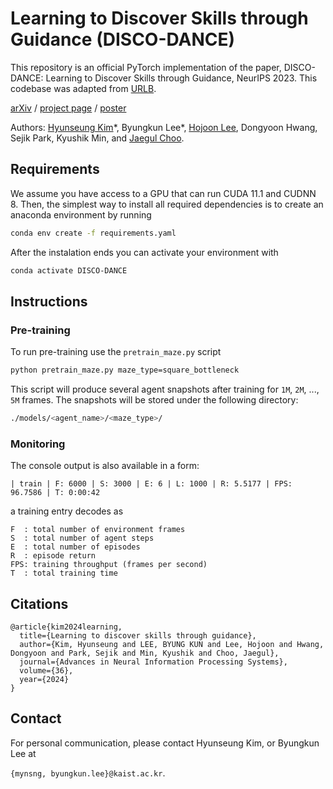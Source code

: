 # Learning to Discover Skills through Guidance (DISCO-DANCE)


This repository is an official PyTorch implementation of the paper, DISCO-DANCE: Learning to Discover Skills through Guidance, NeurIPS 2023. This codebase was adapted from [URLB](https://github.com/rll-research/url_benchmark).

[arXiv](https://arxiv.org/abs/2310.20178) / [project page](https://mynsng.github.io/discodance/) / [poster](https://drive.google.com/file/d/1OzvaebPbe8RIMW8FrH5RdbDLF0QGbX8Z/view)

Authors: [Hyunseung Kim](https://mynsng.github.io/)\*, Byungkun Lee\*, [Hojoon Lee](https://joonleesky.github.io/about/), Dongyoon Hwang, Sejik Park, Kyushik Min, and [Jaegul Choo](https://sites.google.com/site/jaegulchoo/).

## Requirements
We assume you have access to a GPU that can run CUDA 11.1 and CUDNN 8. Then, the simplest way to install all required dependencies is to create an anaconda environment by running
```sh
conda env create -f requirements.yaml
```
After the instalation ends you can activate your environment with
```sh
conda activate DISCO-DANCE
```

## Instructions
### Pre-training
To run pre-training use the `pretrain_maze.py` script
```sh
python pretrain_maze.py maze_type=square_bottleneck
```
This script will produce several agent snapshots after training for `1M`, `2M`, ..., `5M` frames. The snapshots will be stored under the following directory:
```sh
./models/<agent_name>/<maze_type>/
```

### Monitoring
The console output is also available in a form:
```
| train | F: 6000 | S: 3000 | E: 6 | L: 1000 | R: 5.5177 | FPS: 96.7586 | T: 0:00:42
```
a training entry decodes as
```
F  : total number of environment frames
S  : total number of agent steps
E  : total number of episodes
R  : episode return
FPS: training throughput (frames per second)
T  : total training time
```

## Citations

```
@article{kim2024learning,
  title={Learning to discover skills through guidance},
  author={Kim, Hyunseung and LEE, BYUNG KUN and Lee, Hojoon and Hwang, Dongyoon and Park, Sejik and Min, Kyushik and Choo, Jaegul},
  journal={Advances in Neural Information Processing Systems},
  volume={36},
  year={2024}
}
```

## Contact

For personal communication, please contact Hyunseung Kim, or Byungkun Lee at 

`{mynsng, byungkun.lee}@kaist.ac.kr`.